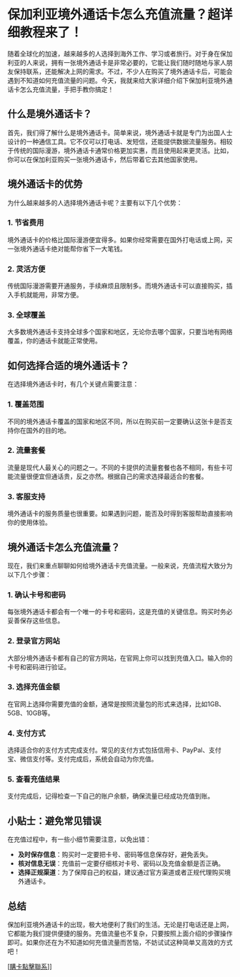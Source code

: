 # 保加利亚境外通话卡怎么充值流量？超详细教程来了！

随着全球化的加速，越来越多的人选择到海外工作、学习或者旅行。对于身在保加利亚的人来说，拥有一张境外通话卡是非常必要的，它能让我们随时随地与家人朋友保持联系，还能解决上网的需求。不过，不少人在购买了境外通话卡后，可能会遇到不知道如何充值流量的问题。今天，我就来给大家详细介绍下保加利亚境外通话卡怎么充值流量，手把手教你搞定！

## 什么是境外通话卡？

首先，我们得了解什么是境外通话卡。简单来说，境外通话卡就是专门为出国人士设计的一种通信工具。它不仅可以打电话、发短信，还能提供数据流量服务。相较于传统的国际漫游，境外通话卡通常价格更加实惠，而且使用起来更灵活。比如，你可以在保加利亚购买一张境外通话卡，然后带着它去其他国家使用。

## 境外通话卡的优势

为什么越来越多的人选择境外通话卡呢？主要有以下几个优势：

### 1. 节省费用
境外通话卡的价格比国际漫游便宜得多。如果你经常需要在国外打电话或上网，买一张境外通话卡绝对能帮你省下一大笔钱。

### 2. 灵活方便
传统国际漫游需要开通服务，手续麻烦且限制多。而境外通话卡可以直接购买，插入手机就能用，非常方便。

### 3. 全球覆盖
大多数境外通话卡支持全球多个国家和地区，无论你去哪个国家，只要当地有网络覆盖，你的通话卡就能正常使用。

## 如何选择合适的境外通话卡？

在选择境外通话卡时，有几个关键点需要注意：

### 1. 覆盖范围
不同的境外通话卡覆盖的国家和地区不同，所以在购买前一定要确认这张卡是否支持你在国外的目的地。

### 2. 流量套餐
流量是现代人最关心的问题之一。不同的卡提供的流量套餐也各不相同，有些卡可能流量很便宜但通话贵，反之亦然。根据自己的需求选择最适合的套餐。

### 3. 客服支持
境外通话卡的服务质量也很重要。如果遇到问题，能否及时得到客服帮助直接影响你的使用体验。

## 境外通话卡怎么充值流量？

现在，我们来重点聊聊如何给境外通话卡充值流量。一般来说，充值流程大致分为以下几个步骤：

### 1. 确认卡号和密码
每张境外通话卡都会有一个唯一的卡号和密码，这是充值的关键信息。购买时务必妥善保存这些信息。

### 2. 登录官方网站
大部分境外通话卡都有自己的官方网站，在官网上你可以找到充值入口。输入你的卡号和密码进行验证。

### 3. 选择充值金额
在官网上选择你需要充值的金额，通常是按照流量包的形式来选择，比如1GB、5GB、10GB等。

### 4. 支付方式
选择适合你的支付方式完成支付。常见的支付方式包括信用卡、PayPal、支付宝、微信支付等。支付完成后，系统会自动为你充值。

### 5. 查看充值结果
支付完成后，记得检查一下自己的账户余额，确保流量已经成功充值到账。

## 小贴士：避免常见错误

在充值过程中，有一些小细节需要注意，以免出错：

- **及时保存信息**：购买时一定要把卡号、密码等信息保存好，避免丢失。
- **核对信息无误**：充值前一定要仔细核对卡号、密码以及充值金额是否正确。
- **选择正规渠道**：为了保障自己的权益，建议通过官方渠道或者正规代理购买境外通话卡。

## 总结

保加利亚境外通话卡的出现，极大地便利了我们的生活。无论是打电话还是上网，它都能为我们提供便捷的服务。充值流量也不复杂，只要按照上面介绍的步骤操作即可。如果你还在为不知道如何充值流量而苦恼，不妨试试这种简单又高效的方式吧！

[[購卡點擊聯系](https://t.me/s/esim1088)]]